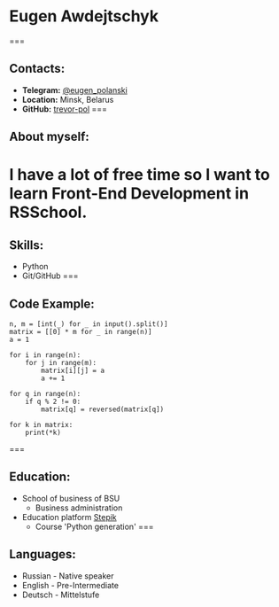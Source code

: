 # **Eugen Awdejtschyk**
===
## **Contacts:**
* **Telegram:** [@eugen_polanski](https://t.me/eugen_polanski)
* **Location:** Minsk, Belarus
* **GitHub:** [trevor-pol](https://github.com/trevor-pol)
===
## **About myself:**
I have a lot of free time so I want to learn Front-End Development in RSSchool.
===
## **Skills:**
* Python
* Git/GitHub
===
## **Code Example:**
```
n, m = [int(_) for _ in input().split()]
matrix = [[0] * m for _ in range(n)]
a = 1

for i in range(n):
    for j in range(m):
        matrix[i][j] = a
        a += 1

for q in range(n):
    if q % 2 != 0:
        matrix[q] = reversed(matrix[q])

for k in matrix:
    print(*k)
```
===
## **Education:**
* School of business of BSU
    * Business administration
* Education platform [Stepik](https://stepik.org/)
    * Course 'Python generation'
===
## **Languages:**
* Russian - Native speaker
* English - Pre-Intermediate
* Deutsch - Mittelstufe